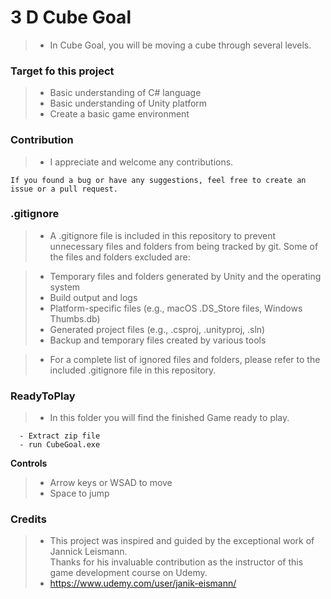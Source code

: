 # 3 D Cube Goal

> - In Cube Goal, you will be moving a cube through several levels.

### Target fo this project

> - Basic understanding of C# language
> - Basic understanding of Unity platform
> - Create a basic game environment

### Contribution

> - I appreciate and welcome any contributions.

    If you found a bug or have any suggestions, feel free to create an issue or a pull request.

### .gitignore

> - A .gitignore file is included in this repository to prevent unnecessary files and folders from being tracked by git. Some of the files and folders excluded are:

> - Temporary files and folders generated by Unity and the operating system
> - Build output and logs
> - Platform-specific files (e.g., macOS .DS_Store files, Windows Thumbs.db)
> - Generated project files (e.g., .csproj, .unityproj, .sln)
> - Backup and temporary files created by various tools

> - For a complete list of ignored files and folders, please refer to the included .gitignore file in this repository.

### ReadyToPlay

> - In this folder you will find the finished Game ready to play.

      - Extract zip file
      - run CubeGoal.exe

**Controls**

> - Arrow keys or WSAD to move
> - Space to jump

### Credits

> - This project was inspired and guided by the exceptional work of Jannick Leismann.  
>   Thanks for his invaluable contribution as the instructor of this game development course on Udemy.
> - https://www.udemy.com/user/janik-eismann/
